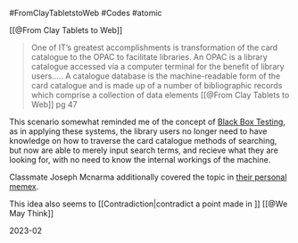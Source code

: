 #FromClayTabletstoWeb #Codes #atomic 

[[@From Clay Tablets to Web]]
>One of IT’s greatest accomplishments is transformation of the card catalogue to the OPAC to facilitate libraries. An OPAC is a library catalogue accessed via a computer terminal for the benefit of library users..... A catalogue database is the machine-readable form of the card catalogue and is made up of a number of bibliographic records which comprise a collection of data elements
>[[@From Clay Tablets to Web]] pg 47

This scenario somewhat reminded me of the concept of [Black Box Testing](https://www.imperva.com/learn/application-security/black-box-testing/), as in applying these systems, the library users no longer need to have knowledge on how to traverse the card catalogue methods of searching, but now are able to merely input search terms, and recieve what they are looking for, with no need to know the internal workings of the machine.

Classmate Joseph Mcnarma additionally covered the topic in [their personal memex](https://jmcn99.github.io/hist1900-memex/atomic_notes/blackbox/).

This idea also seems to [[Contradiction|contradict a point made in ]] [[@We May Think]]

2023-02
